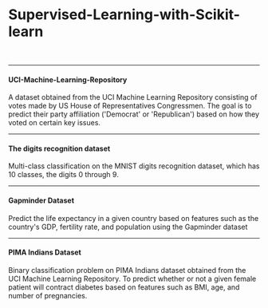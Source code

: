 # Supervised-Learning-with-Scikit-learn
<br>
<hr>
<h4>UCI-Machine-Learning-Repository</h4>
A dataset obtained from the UCI Machine Learning Repository consisting of votes made by US House of Representatives Congressmen. The goal is to predict their party affiliation ('Democrat' or 'Republican') based on how they voted on certain key issues.
<br>
<hr>
<h4>The digits recognition dataset</h4>
Multi-class classification on the MNIST digits recognition dataset, which has 10 classes, the digits 0 through 9.
<br>
<hr>
<h4>Gapminder Dataset</h4>
Predict the life expectancy in a given country based on features such as the country's GDP, fertility rate, and population using the Gapminder dataset
<br>
<hr>
<h4>PIMA Indians Dataset</h4>
Binary classification problem on PIMA Indians dataset obtained from the UCI Machine Learning Repository. To predict whether or not a given female patient will contract diabetes based on features such as BMI, age, and number of pregnancies.